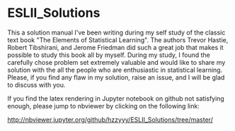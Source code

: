 # ESLII_Solutions

This a solution manual I've been writing during my self study of the classic text book "The Elements of Statistical Learning". The authors Trevor Hastie, Robert Tibshirani, and Jerome Friedman did such a great job that makes it possible to study this book all by myself. During my study, I found the carefully chose problem set extremely valuable and would like to share my solution with the all the people who are enthusiastic in statistical learning. Please, if you find any flaw in my solution, raise an issue, and I will be glad to discuss with you.

If you find the latex rendering in Jupyter notebook on github not satisfying enough, please jump to nbviewer by clicking on the following link:

http://nbviewer.jupyter.org/github/hzzyyy/ESLII_Solutions/tree/master/
